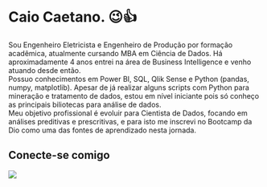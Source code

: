 
<div>
    <h1>Caio Caetano. 😉👍 </h1>
    <p> Sou Engenheiro Eletricista e Engenheiro de Produção por formação acadêmica, atualmente cursando MBA em Ciência de Dados. Há aproximadamente 4 anos entrei na área de Business Intelligence e venho atuando desde então.  <br />
    Possuo conhecimentos em Power BI, SQL, Qlik Sense e Python (pandas, numpy, matplotlib).
    Apesar de já realizar alguns scripts com Python para mineração e tratamento de dados, estou em nível iniciante pois só conheço as principais biliotecas para análise de dados. <br />
    Meu objetivo profissional é evoluir para Cientista de Dados, focando em análises preditivas e prescritivas, e para isto me inscrevi no Bootcamp da Dio como uma das fontes de aprendizado nesta jornada.
    </p>
</div>
<div>
    <h2>Conecte-se comigo</h2>
   <a href="https://www.linkedin.com/in/caiocaetano/" target="_blank"><img src="https://img.shields.io/badge/-LinkedIn-%230077B5?style=for-the-badge&logo=linkedin&logoColor=white" target="_blank"></a> 
</div>